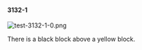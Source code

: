 #### 3132-1
![test-3132-1-0.png](https://github.com/lil-lab/nlvr/raw/master/nlvr/test/images/3/test-3132-1-0.png "test-3132-1-0.png")

There is a black block above a yellow block.